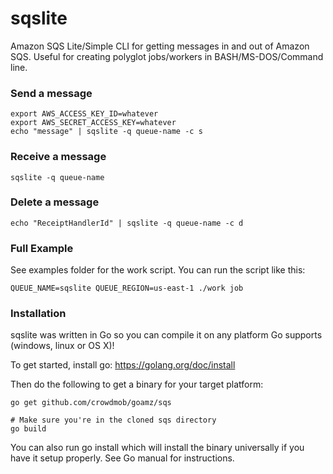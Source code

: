sqslite
=======

Amazon SQS Lite/Simple CLI for getting messages in and out of Amazon SQS. Useful for creating polyglot jobs/workers in BASH/MS-DOS/Command line.

### Send a message

```
export AWS_ACCESS_KEY_ID=whatever
export AWS_SECRET_ACCESS_KEY=whatever
echo "message" | sqslite -q queue-name -c s
```

### Receive a message

```
sqslite -q queue-name
```

### Delete a message
```
echo "ReceiptHandlerId" | sqslite -q queue-name -c d
```

### Full Example

See examples folder for the work script. You can run the script like this:

```
QUEUE_NAME=sqslite QUEUE_REGION=us-east-1 ./work job
```

### Installation 

sqslite was written in Go so you can compile it on any platform Go supports (windows, linux or OS X)! 

To get started, install go: https://golang.org/doc/install

Then do the following to get a binary for your target platform:

```
go get github.com/crowdmob/goamz/sqs

# Make sure you're in the cloned sqs directory
go build
```

You can also run go install which will install the binary universally if you have it setup properly. See Go manual for instructions.

